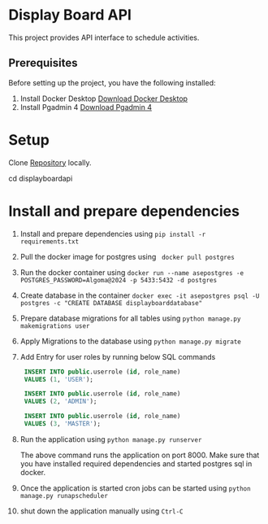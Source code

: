 # Display Board API

This project provides API interface to schedule activities.

## Prerequisites
Before setting up the project, you have the following installed:
1. Install Docker Desktop [Download Docker Desktop](https://www.docker.com/products/docker-desktop/)
2. Install Pgadmin 4  [Download Pgadmin 4](https://www.pgadmin.org/download/)

# Setup

Clone [Repository](https://github.com/athul-narayanan/displayboardapi.git) locally.

cd displayboardapi

# Install and prepare dependencies

1) Install and prepare dependencies using ```pip install -r requirements.txt```

2) Pull the docker image for postgres using ``` docker pull postgres```
3) Run the docker container using ```docker run --name asepostgres -e POSTGRES_PASSWORD=Algoma@2024 -p 5433:5432 -d postgres```
4) Create database in the container ```docker exec -it asepostgres psql -U postgres -c "CREATE DATABASE displayboarddatabase"```
5) Prepare database migrations for all tables using ```python manage.py makemigrations user```
6) Apply Migrations to the database using ```python manage.py migrate```
7) Add Entry for user roles by running below SQL commands
   ```sql
    INSERT INTO public.userrole (id, role_name)
    VALUES (1, 'USER');

    INSERT INTO public.userrole (id, role_name)
    VALUES (2, 'ADMIN');

    INSERT INTO public.userrole (id, role_name)
    VALUES (3, 'MASTER');
8) Run the application using ```python manage.py runserver```
   
   The above command runs the application on port 8000. Make sure that you have installed required dependencies and started postgres sql in docker.
  
10) Once the application is started cron jobs can be started using ```python manage.py runapscheduler```
11) shut down the application manually using ```Ctrl-C```

